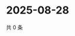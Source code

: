 # 2025-08-28

共 0 条

<!-- BEGIN ZHIHUVIDEO -->
<!-- 最后更新时间 Thu Aug 28 2025 08:52:20 GMT+0800 (China Standard Time) -->

<!-- END ZHIHUVIDEO -->
